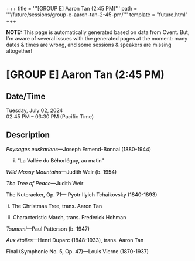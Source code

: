 +++
title = '''[GROUP E] Aaron Tan (2:45 PM)'''
path = '''/future/sessions/group-e-aaron-tan-2-45-pm/'''
template = "future.html"
+++

<p class="todo">
<strong>NOTE:</strong> This page is automatically generated based on data from Cvent.
But, I'm aware of several issues with the generated pages at the moment:
many dates & times are wrong, and some sessions & speakers are missing altogether!
</p>

<h1>[GROUP E] Aaron Tan (2:45 PM)</h1>
<h2>Date/Time</h2>
<p>Tuesday, July 02, 2024<br>
02:45 PM – 03:30 PM (Pacific Time)</p>
<h2>Description</h2>
<div class="ag87-crtemvc-hsbk"><div class="css-vsf5of"><p style="text-align:left;" class="carina-rte-public-DraftStyleDefault-block"><span style="color: rgb(0,0,0);"><span style="font-style: italic;">Paysages euskariens</span>—Joseph Ermend-Bonnal (1880-1944)</span></p><p style="text-align:left;" class="carina-rte-public-DraftStyleDefault-block"><span style="color: rgb(0,0,0);">&nbsp; &nbsp; &nbsp;i. “La Vallée du Béhorléguy, au matin”</span></p><p style="text-align:left;" class="carina-rte-public-DraftStyleDefault-block"><span style="color: rgb(0,0,0);"><span style="font-style: italic;">Wild Mossy Mountains</span>—Judith Weir (b. 1954)</span></p><p style="text-align:left;" class="carina-rte-public-DraftStyleDefault-block"><span style="color: rgb(0,0,0);"><span style="font-style: italic;">The Tree of Peace</span>—Judith Weir</span></p><p style="text-align:left;" class="carina-rte-public-DraftStyleDefault-block"><span style="color: rgb(0,0,0);">The Nutcracker, Op. 71— Pyotr IIyich Tchaikovsky (1840-1893)</span></p><p style="text-align:left;" class="carina-rte-public-DraftStyleDefault-block">&nbsp;<span style="color: rgb(0,0,0);">i. The Christmas Tree, trans. Aaron Tan</span></p><p style="text-align:left;" class="carina-rte-public-DraftStyleDefault-block">&nbsp;<span style="color: rgb(0,0,0);">ii. Characteristic March, trans. Frederick Hohman</span></p><p style="text-align:left;" class="carina-rte-public-DraftStyleDefault-block"><span style="color: rgb(0,0,0);"><span style="font-style: italic;">Tsunami</span>—Paul Patterson (b. 1947)</span></p><p style="text-align:left;" class="carina-rte-public-DraftStyleDefault-block"><span style="color: rgb(0,0,0);"><span style="font-style: italic;">Aux étoiles</span>—Henri Duparc (1848-1933), trans. Aaron Tan</span></p><p style="text-align:left;" class="carina-rte-public-DraftStyleDefault-block"><span style="color: rgb(0,0,0);">Final (Symphonie No. 5, Op. 47)—Louis Vierne (1870-1937)</span></p></div></div>


